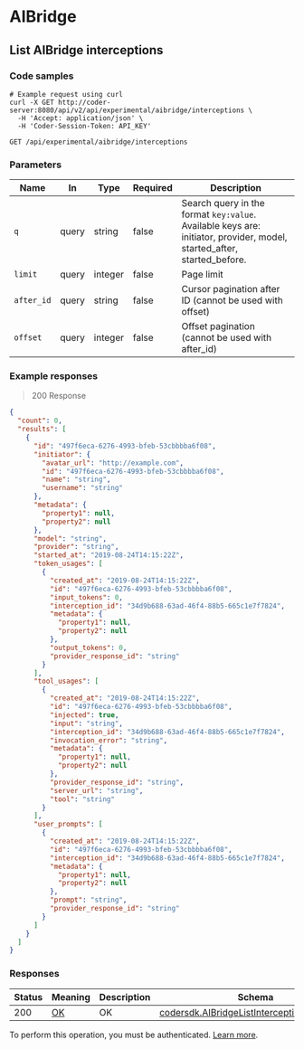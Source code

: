 # AIBridge

## List AIBridge interceptions

### Code samples

```shell
# Example request using curl
curl -X GET http://coder-server:8080/api/v2/api/experimental/aibridge/interceptions \
  -H 'Accept: application/json' \
  -H 'Coder-Session-Token: API_KEY'
```

`GET /api/experimental/aibridge/interceptions`

### Parameters

| Name       | In    | Type    | Required | Description                                                                                                            |
|------------|-------|---------|----------|------------------------------------------------------------------------------------------------------------------------|
| `q`        | query | string  | false    | Search query in the format `key:value`. Available keys are: initiator, provider, model, started_after, started_before. |
| `limit`    | query | integer | false    | Page limit                                                                                                             |
| `after_id` | query | string  | false    | Cursor pagination after ID (cannot be used with offset)                                                                |
| `offset`   | query | integer | false    | Offset pagination (cannot be used with after_id)                                                                       |

### Example responses

> 200 Response

```json
{
  "count": 0,
  "results": [
    {
      "id": "497f6eca-6276-4993-bfeb-53cbbbba6f08",
      "initiator": {
        "avatar_url": "http://example.com",
        "id": "497f6eca-6276-4993-bfeb-53cbbbba6f08",
        "name": "string",
        "username": "string"
      },
      "metadata": {
        "property1": null,
        "property2": null
      },
      "model": "string",
      "provider": "string",
      "started_at": "2019-08-24T14:15:22Z",
      "token_usages": [
        {
          "created_at": "2019-08-24T14:15:22Z",
          "id": "497f6eca-6276-4993-bfeb-53cbbbba6f08",
          "input_tokens": 0,
          "interception_id": "34d9b688-63ad-46f4-88b5-665c1e7f7824",
          "metadata": {
            "property1": null,
            "property2": null
          },
          "output_tokens": 0,
          "provider_response_id": "string"
        }
      ],
      "tool_usages": [
        {
          "created_at": "2019-08-24T14:15:22Z",
          "id": "497f6eca-6276-4993-bfeb-53cbbbba6f08",
          "injected": true,
          "input": "string",
          "interception_id": "34d9b688-63ad-46f4-88b5-665c1e7f7824",
          "invocation_error": "string",
          "metadata": {
            "property1": null,
            "property2": null
          },
          "provider_response_id": "string",
          "server_url": "string",
          "tool": "string"
        }
      ],
      "user_prompts": [
        {
          "created_at": "2019-08-24T14:15:22Z",
          "id": "497f6eca-6276-4993-bfeb-53cbbbba6f08",
          "interception_id": "34d9b688-63ad-46f4-88b5-665c1e7f7824",
          "metadata": {
            "property1": null,
            "property2": null
          },
          "prompt": "string",
          "provider_response_id": "string"
        }
      ]
    }
  ]
}
```

### Responses

| Status | Meaning                                                 | Description | Schema                                                                                             |
|--------|---------------------------------------------------------|-------------|----------------------------------------------------------------------------------------------------|
| 200    | [OK](https://tools.ietf.org/html/rfc7231#section-6.3.1) | OK          | [codersdk.AIBridgeListInterceptionsResponse](schemas.md#codersdkaibridgelistinterceptionsresponse) |

To perform this operation, you must be authenticated. [Learn more](authentication.md).
